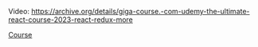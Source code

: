 Video: https://archive.org/details/giga-course.-com-udemy-the-ultimate-react-course-2023-react-redux-more

[Course](https://www.udemy.com/course/the-ultimate-react-course/)
